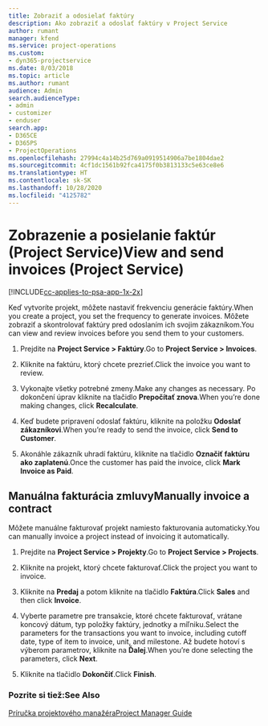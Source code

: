 ```yaml
---
title: Zobraziť a odosielať faktúry
description: Ako zobraziť a odoslať faktúry v Project Service
author: rumant
manager: kfend
ms.service: project-operations
ms.custom:
- dyn365-projectservice
ms.date: 8/03/2018
ms.topic: article
ms.author: rumant
audience: Admin
search.audienceType:
- admin
- customizer
- enduser
search.app:
- D365CE
- D365PS
- ProjectOperations
ms.openlocfilehash: 27994c4a14b25d769a0919514906a7be1804dae2
ms.sourcegitcommit: 4cf1dc1561b92fca4175f0b3813133c5e63ce8e6
ms.translationtype: HT
ms.contentlocale: sk-SK
ms.lasthandoff: 10/28/2020
ms.locfileid: "4125782"
---
```

# <a name="view-and-send-invoices-project-service"></a><span data-ttu-id="ec157-103">Zobrazenie a posielanie faktúr (Project Service)</span><span class="sxs-lookup"><span data-stu-id="ec157-103">View and send invoices (Project Service)</span></span>

[!INCLUDE[cc-applies-to-psa-app-1x-2x](../includes/cc-applies-to-psa-app-1x-2x.md)]

<span data-ttu-id="ec157-104">Keď vytvoríte projekt, môžete nastaviť frekvenciu generácie faktúry.</span><span class="sxs-lookup"><span data-stu-id="ec157-104">When you create a project, you set the frequency to generate invoices.</span></span> <span data-ttu-id="ec157-105">Môžete zobraziť a skontrolovať faktúry pred odoslaním ich svojim zákazníkom.</span><span class="sxs-lookup"><span data-stu-id="ec157-105">You can view and review invoices before you send them to your customers.</span></span>  
  
1.  <span data-ttu-id="ec157-106">Prejdite na **Project Service > Faktúry**.</span><span class="sxs-lookup"><span data-stu-id="ec157-106">Go to **Project Service > Invoices**.</span></span>  
  
2.  <span data-ttu-id="ec157-107">Kliknite na faktúru, ktorý chcete prezrieť.</span><span class="sxs-lookup"><span data-stu-id="ec157-107">Click the invoice you want to review.</span></span>  
  
3.  <span data-ttu-id="ec157-108">Vykonajte všetky potrebné zmeny.</span><span class="sxs-lookup"><span data-stu-id="ec157-108">Make any changes as necessary.</span></span> <span data-ttu-id="ec157-109">Po dokončení úprav kliknite na tlačidlo **Prepočítať znova**.</span><span class="sxs-lookup"><span data-stu-id="ec157-109">When you’re done making changes, click **Recalculate**.</span></span>  
  
4.  <span data-ttu-id="ec157-110">Keď budete pripravení odoslať faktúru, kliknite na položku **Odoslať zákazníkovi**.</span><span class="sxs-lookup"><span data-stu-id="ec157-110">When you’re ready to send the invoice, click **Send to Customer**.</span></span>  
  
5.  <span data-ttu-id="ec157-111">Akonáhle zákazník uhradí faktúru, kliknite na tlačidlo **Označiť faktúru ako zaplatenú**.</span><span class="sxs-lookup"><span data-stu-id="ec157-111">Once the customer has paid the invoice, click **Mark Invoice as Paid**.</span></span>  
  
## <a name="manually-invoice-a-contract"></a><span data-ttu-id="ec157-112">Manuálna fakturácia zmluvy</span><span class="sxs-lookup"><span data-stu-id="ec157-112">Manually invoice a contract</span></span>  
 <span data-ttu-id="ec157-113">Môžete manuálne fakturovať projekt namiesto fakturovania automaticky.</span><span class="sxs-lookup"><span data-stu-id="ec157-113">You can manually invoice a project instead of invoicing it automatically.</span></span>  
  
1.  <span data-ttu-id="ec157-114">Prejdite na **Project Service > Projekty**.</span><span class="sxs-lookup"><span data-stu-id="ec157-114">Go to **Project Service > Projects**.</span></span>  
  
2.  <span data-ttu-id="ec157-115">Kliknite na projekt, ktorý chcete fakturovať.</span><span class="sxs-lookup"><span data-stu-id="ec157-115">Click the project you want to invoice.</span></span>  
  
3.  <span data-ttu-id="ec157-116">Kliknite na **Predaj** a potom kliknite na tlačidlo **Faktúra**.</span><span class="sxs-lookup"><span data-stu-id="ec157-116">Click **Sales** and then click **Invoice**.</span></span>  
  
4.  <span data-ttu-id="ec157-117">Vyberte parametre pre transakcie, ktoré chcete fakturovať, vrátane koncový dátum, typ položky faktúry, jednotky a míľniku.</span><span class="sxs-lookup"><span data-stu-id="ec157-117">Select the parameters for the transactions you want to invoice, including cutoff date, type of item to invoice, unit, and milestone.</span></span> <span data-ttu-id="ec157-118">Až budete hotoví s výberom parametrov, kliknite na **Ďalej**.</span><span class="sxs-lookup"><span data-stu-id="ec157-118">When you’re done selecting the parameters, click **Next**.</span></span>  
  
5.  <span data-ttu-id="ec157-119">Kliknite na tlačidlo **Dokončiť**.</span><span class="sxs-lookup"><span data-stu-id="ec157-119">Click **Finish**.</span></span>  
  
### <a name="see-also"></a><span data-ttu-id="ec157-120">Pozrite si tiež:</span><span class="sxs-lookup"><span data-stu-id="ec157-120">See Also</span></span>  
 [<span data-ttu-id="ec157-121">Príručka projektového manažéra</span><span class="sxs-lookup"><span data-stu-id="ec157-121">Project Manager Guide</span></span>](../psa/project-manager-guide.md)
